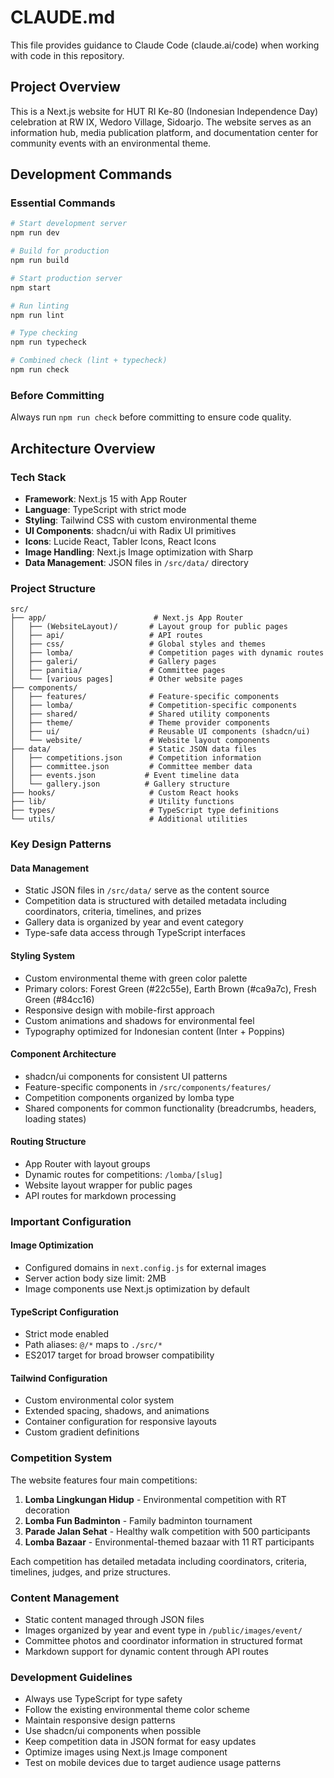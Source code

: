 # CLAUDE.md

This file provides guidance to Claude Code (claude.ai/code) when working with code in this repository.

## Project Overview

This is a Next.js website for HUT RI Ke-80 (Indonesian Independence Day) celebration at RW IX, Wedoro Village, Sidoarjo. The website serves as an information hub, media publication platform, and documentation center for community events with an environmental theme.

## Development Commands

### Essential Commands

```bash
# Start development server
npm run dev

# Build for production
npm run build

# Start production server
npm start

# Run linting
npm run lint

# Type checking
npm run typecheck

# Combined check (lint + typecheck)
npm run check
```

### Before Committing

Always run `npm run check` before committing to ensure code quality.

## Architecture Overview

### Tech Stack

- **Framework**: Next.js 15 with App Router
- **Language**: TypeScript with strict mode
- **Styling**: Tailwind CSS with custom environmental theme
- **UI Components**: shadcn/ui with Radix UI primitives
- **Icons**: Lucide React, Tabler Icons, React Icons
- **Image Handling**: Next.js Image optimization with Sharp
- **Data Management**: JSON files in `/src/data/` directory

### Project Structure

```
src/
├── app/                        # Next.js App Router
│   ├── (WebsiteLayout)/       # Layout group for public pages
│   ├── api/                   # API routes
│   ├── css/                   # Global styles and themes
│   ├── lomba/                 # Competition pages with dynamic routes
│   ├── galeri/                # Gallery pages
│   ├── panitia/               # Committee pages
│   └── [various pages]        # Other website pages
├── components/
│   ├── features/              # Feature-specific components
│   ├── lomba/                 # Competition-specific components
│   ├── shared/                # Shared utility components
│   ├── theme/                 # Theme provider components
│   ├── ui/                    # Reusable UI components (shadcn/ui)
│   └── website/               # Website layout components
├── data/                      # Static JSON data files
│   ├── competitions.json      # Competition information
│   ├── committee.json         # Committee member data
│   ├── events.json           # Event timeline data
│   └── gallery.json          # Gallery structure
├── hooks/                     # Custom React hooks
├── lib/                       # Utility functions
├── types/                     # TypeScript type definitions
└── utils/                     # Additional utilities
```

### Key Design Patterns

#### Data Management

- Static JSON files in `/src/data/` serve as the content source
- Competition data is structured with detailed metadata including coordinators, criteria, timelines, and prizes
- Gallery data is organized by year and event category
- Type-safe data access through TypeScript interfaces

#### Styling System

- Custom environmental theme with green color palette
- Primary colors: Forest Green (#22c55e), Earth Brown (#ca9a7c), Fresh Green (#84cc16)
- Responsive design with mobile-first approach
- Custom animations and shadows for environmental feel
- Typography optimized for Indonesian content (Inter + Poppins)

#### Component Architecture

- shadcn/ui components for consistent UI patterns
- Feature-specific components in `/src/components/features/`
- Competition components organized by lomba type
- Shared components for common functionality (breadcrumbs, headers, loading states)

#### Routing Structure

- App Router with layout groups
- Dynamic routes for competitions: `/lomba/[slug]`
- Website layout wrapper for public pages
- API routes for markdown processing

### Important Configuration

#### Image Optimization

- Configured domains in `next.config.js` for external images
- Server action body size limit: 2MB
- Image components use Next.js optimization by default

#### TypeScript Configuration

- Strict mode enabled
- Path aliases: `@/*` maps to `./src/*`
- ES2017 target for broad browser compatibility

#### Tailwind Configuration

- Custom environmental color system
- Extended spacing, shadows, and animations
- Container configuration for responsive layouts
- Custom gradient definitions

### Competition System

The website features four main competitions:

1. **Lomba Lingkungan Hidup** - Environmental competition with RT decoration
2. **Lomba Fun Badminton** - Family badminton tournament
3. **Parade Jalan Sehat** - Healthy walk competition with 500 participants
4. **Lomba Bazaar** - Environmental-themed bazaar with 11 RT participants

Each competition has detailed metadata including coordinators, criteria, timelines, judges, and prize structures.

### Content Management

- Static content managed through JSON files
- Images organized by year and event type in `/public/images/event/`
- Committee photos and coordinator information in structured format
- Markdown support for dynamic content through API routes

### Development Guidelines

- Always use TypeScript for type safety
- Follow the existing environmental theme color scheme
- Maintain responsive design patterns
- Use shadcn/ui components when possible
- Keep competition data in JSON format for easy updates
- Optimize images using Next.js Image component
- Test on mobile devices due to target audience usage patterns
